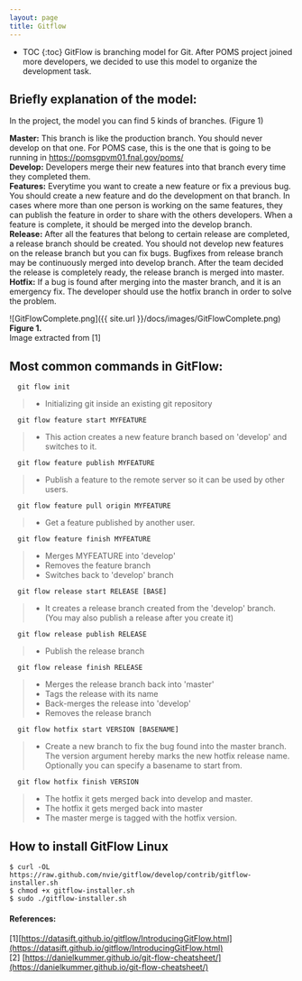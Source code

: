 ```yaml
---
layout: page
title: Gitflow
---
```

* TOC
{:toc}
GitFlow is branching model for Git. After POMS project joined more developers, we decided to use this model to organize the development task.

## Briefly explanation of the model:

In the project, the model you can find 5 kinds of branches. (Figure 1)

**Master:** This branch is like the production branch. You should never develop on that one. For POMS case, this is the one that is going to be running in https://pomsgpvm01.fnal.gov/poms/  
**Develop:** Developers merge their new features into that branch every time they completed them.  
**Features:** Everytime you want to create a new feature or fix a previous bug. You should create a new feature and do the development on that branch. In cases where more than one person is working on the same features, they can publish the feature in order to share with the others developers. When a feature is complete, it should be merged into the develop branch.  
**Release:** After all the features that belong to certain release are completed, a release branch should be created. You should not develop new features on the release branch but you can fix bugs. Bugfixes from release branch may be continuously merged into develop branch. After the team decided the release is completely ready, the release branch is merged into master.  
**Hotfix:** If a bug is found after merging into the master branch, and it is an emergency fix. The developer should use the hotfix branch in order to solve the problem.

![GitFlowComplete.png]({{ site.url }}/docs/images/GitFlowComplete.png)
**Figure 1.**  
Image extracted from [1]

## Most common commands in GitFlow:
 
      git flow init
  >* Initializing git inside an existing git repository    


      git flow feature start MYFEATURE 
  >* This action creates a new feature branch based on 'develop' and switches to it.

      git flow feature publish MYFEATURE
  >* Publish a feature to the remote server so it can be used by other users.

      git flow feature pull origin MYFEATURE
  >* Get a feature published by another user.


      git flow feature finish MYFEATURE
  >* Merges MYFEATURE into 'develop'
  >* Removes the feature branch
  >* Switches back to 'develop' branch

      
      git flow release start RELEASE [BASE]
  >* It creates a release branch created from the 'develop' branch. (You may also publish a release after you create it) 


      git flow release publish RELEASE
  >* Publish the release branch 


      git flow release finish RELEASE
  >* Merges the release branch back into 'master'
  >* Tags the release with its name
  >* Back-merges the release into 'develop'
  >* Removes the release branch


      git flow hotfix start VERSION [BASENAME]
  >* Create a new branch to fix the bug found into the master branch. The version argument hereby marks the new hotfix release name. 
Optionally you can specify a basename to start from.



      git flow hotfix finish VERSION
  >* The hotfix it gets merged back into develop and master. 
  >* The hotfix it gets merged back into master
  >* The master merge is tagged with the hotfix version.


## How to install GitFlow Linux

    $ curl -OL https://raw.github.com/nvie/gitflow/develop/contrib/gitflow-installer.sh
    $ chmod +x gitflow-installer.sh
    $ sudo ./gitflow-installer.sh

#### References:
[1][https://datasift.github.io/gitflow/IntroducingGitFlow.html](https://datasift.github.io/gitflow/IntroducingGitFlow.html)  
[2] [https://danielkummer.github.io/git-flow-cheatsheet/](https://danielkummer.github.io/git-flow-cheatsheet/)